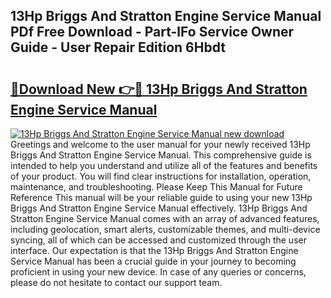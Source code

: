 ## 13Hp Briggs And Stratton Engine Service Manual PDf Free Download - Part-lFo Service Owner Guide - User Repair Edition 6Hbdt

# <h2><a href="http://bc94654.oget.top/?id=13Hp+Briggs+And+Stratton+Engine+Service+Manual">🔗Download New 👉🔴 13Hp Briggs And Stratton Engine Service Manual</a></h2>

[![13Hp Briggs And Stratton Engine Service Manual new download](https://i.imgur.com/5g1atiW.png)](http://bc94654.oget.top/?id=13Hp+Briggs+And+Stratton+Engine+Service+Manual)
Greetings and welcome to the user manual for your newly received 13Hp Briggs And Stratton Engine Service Manual. This comprehensive guide is intended to help you understand and utilize all of the features and benefits of your product. You will find clear instructions for installation, operation, maintenance, and troubleshooting. Please Keep This Manual for Future Reference This manual will be your reliable guide to using your new 13Hp Briggs And Stratton Engine Service Manual effectively. 13Hp Briggs And Stratton Engine Service Manual comes with an array of advanced features, including geolocation, smart alerts, customizable themes, and multi-device syncing, all of which can be accessed and customized through the user interface. Our expectation is that the 13Hp Briggs And Stratton Engine Service Manual has been a crucial guide in your journey to becoming proficient in using your new device. In case of any queries or concerns, please do not hesitate to contact our support team.
